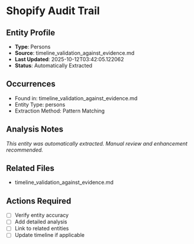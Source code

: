 # Shopify Audit Trail

## Entity Profile
- **Type**: Persons
- **Source**: timeline_validation_against_evidence.md
- **Last Updated**: 2025-10-12T03:42:05.122062
- **Status**: Automatically Extracted

## Occurrences
- Found in: timeline_validation_against_evidence.md
- Entity Type: persons
- Extraction Method: Pattern Matching

## Analysis Notes
*This entity was automatically extracted. Manual review and enhancement recommended.*

## Related Files
- timeline_validation_against_evidence.md

## Actions Required
- [ ] Verify entity accuracy
- [ ] Add detailed analysis
- [ ] Link to related entities
- [ ] Update timeline if applicable
